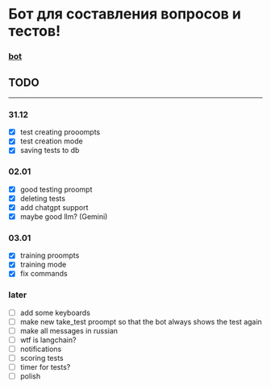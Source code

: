 # Бот для составления вопросов и тестов!
### [bot](https://t.me/testsproject_bot)

## TODO
---
### 31.12
- [x] test creating prooompts
- [x] test creation mode
- [x] saving tests to db

### 02.01
- [x] good testing proompt
- [x] deleting tests
- [x] add chatgpt support
- [x] maybe good llm? (Gemini)

### 03.01
- [x] training proompts
- [x] training mode
- [x] fix commands

### later
- [ ] add some keyboards
- [ ] make new take_test proompt so that the bot always shows the test again
- [ ] make all messages in russian
- [ ] wtf is langchain?
- [ ] notifications
- [ ] scoring tests
- [ ] timer for tests?
- [ ] polish
